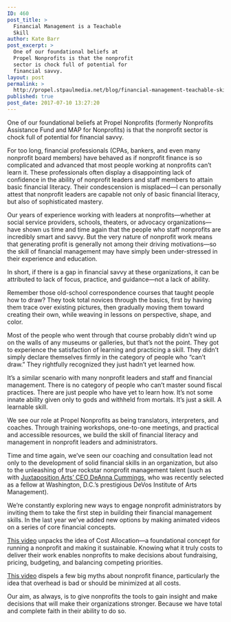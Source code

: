 ```yaml
---
ID: 460
post_title: >
  Financial Management is a Teachable
  Skill
author: Kate Barr
post_excerpt: >
  One of our foundational beliefs at
  Propel Nonprofits is that the nonprofit
  sector is chock full of potential for
  financial savvy.
layout: post
permalink: >
  http://propel.stpaulmedia.net/blog/financial-management-teachable-skill/
published: true
post_date: 2017-07-10 13:27:20
---
```

One of our foundational beliefs at Propel Nonprofits (formerly Nonprofits Assistance Fund and MAP for Nonprofits) is that the nonprofit sector is chock full of potential for financial savvy.

For too long, financial professionals (CPAs, bankers, and even many nonprofit board members) have behaved as if nonprofit finance is so complicated and advanced that most people working at nonprofits can’t learn it. These professionals often display a disappointing lack of confidence in the ability of nonprofit leaders and staff members to attain basic financial literacy. Their condescension is misplaced—I can personally attest that nonprofit leaders are capable not only of basic financial literacy, but also of sophisticated mastery.

Our years of experience working with leaders at nonprofits—whether at social service providers, schools, theaters, or advocacy organizations—have shown us time and time again that the people who staff nonprofits are incredibly smart and savvy. But the very nature of nonprofit work means that generating profit is generally not among their driving motivations—so the skill of financial management may have simply been under-stressed in their experience and education.

In short, if there is a gap in financial savvy at these organizations, it can be attributed to lack of focus, practice, and guidance—not a lack of ability.

Remember those old-school correspondence courses that taught people how to draw? They took total novices through the basics, first by having them trace over existing pictures, then gradually moving them toward creating their own, while weaving in lessons on perspective, shape, and color.

Most of the people who went through that course probably didn’t wind up on the walls of any museums or galleries, but that’s not the point. They got to experience the satisfaction of learning and practicing a skill. They didn’t simply declare themselves firmly in the category of people who “can’t draw.” They rightfully recognized they just hadn’t yet learned how.

It’s a similar scenario with many nonprofit leaders and staff and financial management. There is no category of people who can’t master sound fiscal practices. There are just people who have yet to learn how. It’s not some innate ability given only to gods and withheld from mortals. It’s just a skill. A learnable skill.

We see our role at Propel Nonprofits as being translators, interpreters, and coaches. Through training workshops, one-to-one meetings, and practical and accessible resources, we build the skill of financial literacy and management in nonprofit leaders and administrators.

Time and time again, we’ve seen our coaching and consultation lead not only to the development of solid financial skills in an organization, but also to the unleashing of true rockstar nonprofit management talent (such as with <a href="https://nonprofitsassistancefund.org/about/arts-culture/juxtaposition-arts">Juxtaposition Arts’ CEO DeAnna Cummings</a>, who was recently selected as a fellow at Washington, D.C.’s prestigious DeVos Institute of Arts Management).

We’re constantly exploring new ways to engage nonprofit administrators by inviting them to take the first step in building their financial management skills. In the last year we’ve added new options by making animated videos on a series of core financial concepts.

<a href="http://propelnonprofits.org/resources/cost-allocation-primer-video/" target="_blank" rel="noopener">This video</a> unpacks the idea of Cost Allocation—a foundational concept for running a nonprofit and making it sustainable. Knowing what it truly costs to deliver their work enables nonprofits to make decisions about fundraising, pricing, budgeting, and balancing competing priorities.

<a href="http://propelnonprofits.org/resources/revisioning-nonprofit-overhead-primer-video/" target="_blank" rel="noopener">This video</a> dispels a few big myths about nonprofit finance, particularly the idea that overhead is bad or should be minimized at all costs.

Our aim, as always, is to give nonprofits the tools to gain insight and make decisions that will make their organizations stronger. Because we have total and complete faith in their ability to do so.